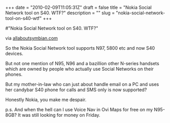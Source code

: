 +++
date = "2010-02-09T11:05:31Z"
draft = false
title = "Nokia Social Network tool on S40. WTF?"
description = ""
slug = "nokia-social-network-tool-on-s40-wtf"
+++

#"Nokia Social Network tool on S40. WTF?"


 <div class="posterous_bookmarklet_entry">
 <object data="http://www.youtube.com/v/7-VvM6Xwscw&amp;hl=en_GB&amp;fs=1&amp;" type="application/x-shockwave-flash" height="303" width="500">
<param name="data" value="http://www.youtube.com/v/7-VvM6Xwscw&amp;hl=en_GB&amp;fs=1&amp;" />
<param name="allowFullScreen" value="true" />
<param name="allowscriptaccess" value="always" />
<param name="src" value="http://www.youtube.com/v/7-VvM6Xwscw&amp;hl=en_GB&amp;fs=1&amp;" />
<param name="allowfullscreen" value="true" />
</object>

<div class="posterous_quote_citation">via <a href="http://www.allaboutsymbian.com/news/item/11103_Nokia_Social_Network_tool_gets.php">allaboutsymbian.com</a></div>
 <p>So the Nokia Social Network tool supports N97, 5800 etc and now S40 devices. 
</p><p>But not one mention of N95, N96 and a bazillion other N-series handsets which are owned by people who actually use Social Networks on their phones. 
</p><p>But my mother-in-law who can just about handle email on a PC and uses her candybar S40 phone for calls and SMS only is now supported?
</p><p>Honestly Nokia, you make me despair.
</p><p>p.s. And when the hell can I use Voice Nav in Ovi Maps for free on my N95-8GB? It was still looking for money on Friday.</p></div>
 